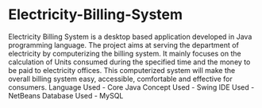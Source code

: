 # Electricity-Billing-System
Electricity Billing System is a desktop based application developed in Java programming language. The project aims at serving the department of electricity by computerizing the billing system. It mainly focuses on the calculation of Units consumed during the specified time and the money to be paid to electricity offices. This computerized system will make the overall billing system easy, accessible, comfortable and effective for consumers.  Language Used -  Core Java  Concept Used - Swing IDE Used - NetBeans Database Used - MySQL
